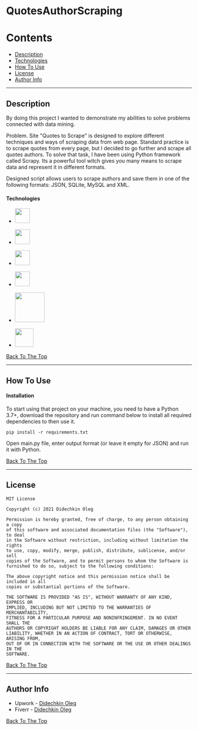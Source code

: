 # QuotesAuthorScraping

Contents
========

- [Description](#description)
- [Technologies](#technologies)
- [How To Use](#how-to-use)
- [License](#license)
- [Author Info](#author-info)

---

## Description

By doing this project I wanted to demonstrate my abilities to solve problems connected with data mining.

Problem. Site "Quotes to Scrape" is designed to explore different techniques and ways of scraping data from web page. Standard practice is to scrape quotes from every page, but I decided to go further and scrape all quotes authors. To solve that task, I have been using Python framework called Scrapy. Its a powerful tool witch gives you many means to scrape data and represent it in different formats.

Designed script allows users to scrape authors and save them in one of the following formats: JSON, SQLite, MySQL and XML.

#### Technologies

- <img width="40px" src="https://user-images.githubusercontent.com/1499751/115736045-a513f280-a393-11eb-8dbd-ebd3eda15841.png"/>
* <img width="40px" src="https://user-images.githubusercontent.com/1499751/120819176-f9e28580-c55b-11eb-9635-93e2dc487f8e.png"/>
- <img width="40px" src="https://user-images.githubusercontent.com/1499751/120821194-ecc69600-c55d-11eb-99ab-4df9ae2dca53.png"/> 
* <img width="40px" src="https://user-images.githubusercontent.com/1499751/120819621-6d849280-c55c-11eb-8e85-71e662d72dc7.png"/> 
- <img width="80px" src="https://user-images.githubusercontent.com/1499751/120820664-6a3dd680-c55d-11eb-818c-dbd8f68481aa.png"/> 
* <img width="50px" src="https://user-images.githubusercontent.com/1499751/120820294-159a5b80-c55d-11eb-8e27-32dc85f5a88f.png"/>

[Back To The Top](#QuotesAuthorScraping)

---

## How To Use

#### Installation

To start using that project on your machine, you need to have a Python 3.7+, download the repository and run command below to install all required dependencies to then use it.

`pip install -r requirements.txt`

Open main.py file, enter output format (or leave it empty for JSON) and run it with Python.

[Back To The Top](#QuotesAuthorScraping)

---

## License

```text
MIT License

Copyright (c) 2021 Didechkin Oleg

Permission is hereby granted, free of charge, to any person obtaining a copy
of this software and associated documentation files (the "Software"), to deal
in the Software without restriction, including without limitation the rights
to use, copy, modify, merge, publish, distribute, sublicense, and/or sell
copies of the Software, and to permit persons to whom the Software is
furnished to do so, subject to the following conditions:

The above copyright notice and this permission notice shall be included in all
copies or substantial portions of the Software.

THE SOFTWARE IS PROVIDED "AS IS", WITHOUT WARRANTY OF ANY KIND, EXPRESS OR
IMPLIED, INCLUDING BUT NOT LIMITED TO THE WARRANTIES OF MERCHANTABILITY,
FITNESS FOR A PARTICULAR PURPOSE AND NONINFRINGEMENT. IN NO EVENT SHALL THE
AUTHORS OR COPYRIGHT HOLDERS BE LIABLE FOR ANY CLAIM, DAMAGES OR OTHER
LIABILITY, WHETHER IN AN ACTION OF CONTRACT, TORT OR OTHERWISE, ARISING FROM,
OUT OF OR IN CONNECTION WITH THE SOFTWARE OR THE USE OR OTHER DEALINGS IN THE
SOFTWARE.
```

[Back To The Top](#QuotesAuthorScraping)

---

## Author Info

- Upwork - [Didechkin Oleg](https://www.upwork.com/freelancers/~01bc2c6d8b19205903)
- Fiverr - [Didechkin Oleg](https://www.fiverr.com/dbofury)

[Back To The Top](#QuotesAuthorScraping)
